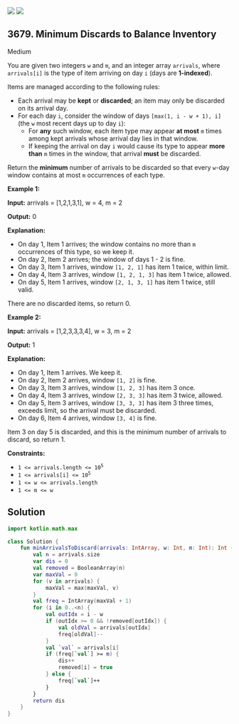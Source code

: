 [![](https://img.shields.io/github/stars/javadev/LeetCode-in-Kotlin?label=Stars&style=flat-square)](https://github.com/javadev/LeetCode-in-Kotlin)
[![](https://img.shields.io/github/forks/javadev/LeetCode-in-Kotlin?label=Fork%20me%20on%20GitHub%20&style=flat-square)](https://github.com/javadev/LeetCode-in-Kotlin/fork)

## 3679\. Minimum Discards to Balance Inventory

Medium

You are given two integers `w` and `m`, and an integer array `arrivals`, where `arrivals[i]` is the type of item arriving on day `i` (days are **1-indexed**).

Items are managed according to the following rules:

*   Each arrival may be **kept** or **discarded**; an item may only be discarded on its arrival day.
*   For each day `i`, consider the window of days `[max(1, i - w + 1), i]` (the `w` most recent days up to day `i`):
    *   For **any** such window, each item type may appear **at most** `m` times among kept arrivals whose arrival day lies in that window.
    *   If keeping the arrival on day `i` would cause its type to appear **more than** `m` times in the window, that arrival **must** be discarded.

Return the **minimum** number of arrivals to be discarded so that every `w`\-day window contains at most `m` occurrences of each type.

**Example 1:**

**Input:** arrivals = [1,2,1,3,1], w = 4, m = 2

**Output:** 0

**Explanation:**

*   On day 1, Item 1 arrives; the window contains no more than `m` occurrences of this type, so we keep it.
*   On day 2, Item 2 arrives; the window of days 1 - 2 is fine.
*   On day 3, Item 1 arrives, window `[1, 2, 1]` has item 1 twice, within limit.
*   On day 4, Item 3 arrives, window `[1, 2, 1, 3]` has item 1 twice, allowed.
*   On day 5, Item 1 arrives, window `[2, 1, 3, 1]` has item 1 twice, still valid.

There are no discarded items, so return 0.

**Example 2:**

**Input:** arrivals = [1,2,3,3,3,4], w = 3, m = 2

**Output:** 1

**Explanation:**

*   On day 1, Item 1 arrives. We keep it.
*   On day 2, Item 2 arrives, window `[1, 2]` is fine.
*   On day 3, Item 3 arrives, window `[1, 2, 3]` has item 3 once.
*   On day 4, Item 3 arrives, window `[2, 3, 3]` has item 3 twice, allowed.
*   On day 5, Item 3 arrives, window `[3, 3, 3]` has item 3 three times, exceeds limit, so the arrival must be discarded.
*   On day 6, Item 4 arrives, window `[3, 4]` is fine.

Item 3 on day 5 is discarded, and this is the minimum number of arrivals to discard, so return 1.

**Constraints:**

*   <code>1 <= arrivals.length <= 10<sup>5</sup></code>
*   <code>1 <= arrivals[i] <= 10<sup>5</sup></code>
*   `1 <= w <= arrivals.length`
*   `1 <= m <= w`

## Solution

```kotlin
import kotlin.math.max

class Solution {
    fun minArrivalsToDiscard(arrivals: IntArray, w: Int, m: Int): Int {
        val n = arrivals.size
        var dis = 0
        val removed = BooleanArray(n)
        var maxVal = 0
        for (v in arrivals) {
            maxVal = max(maxVal, v)
        }
        val freq = IntArray(maxVal + 1)
        for (i in 0..<n) {
            val outIdx = i - w
            if (outIdx >= 0 && !removed[outIdx]) {
                val oldVal = arrivals[outIdx]
                freq[oldVal]--
            }
            val `val` = arrivals[i]
            if (freq[`val`] >= m) {
                dis++
                removed[i] = true
            } else {
                freq[`val`]++
            }
        }
        return dis
    }
}
```